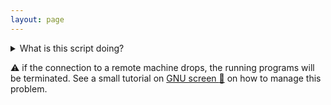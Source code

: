 ```yaml
---
layout: page
---
```


<details>
  <summary>What is this script doing?</summary>
  
The script will:

* Check you are on an EBAME VM
   
* Install some packages with apt, including `visidata` is a tool to visualise tabular data (tsv, csv).
   
* Install a configuration profile for GNU Screen
   
* Make a `$VIROME` variable to quickly find our data

</details>


:warning: if the connection to a remote machine drops, the running programs will be terminated. 
See a small tutorial on [GNU screen :link:](https://github.com/telatin/learn_bash/wiki/Using-%22screen%22) on how to manage this problem.
